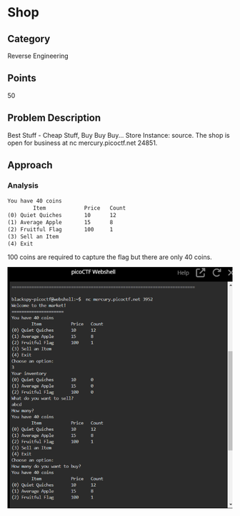 # Shop

## Category
Reverse Engineering

## Points
50

## Problem Description
Best Stuff - Cheap Stuff, Buy Buy Buy... Store Instance: source. The shop is open for business at nc mercury.picoctf.net 24851.

## Approach 

### Analysis
```
You have 40 coins
        Item            Price   Count
(0) Quiet Quiches       10      12
(1) Average Apple       15      8
(2) Fruitful Flag       100     1
(3) Sell an Item
(4) Exit
```
100 coins are required to capture the flag but there are only 40 coins.

![Alt text](/shop.png)

